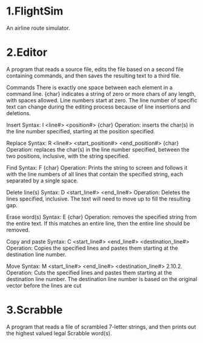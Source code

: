 # 1.FlightSim
An airline route simulator.

# 2.Editor 
A program that reads a source file, edits the file based on a second file containing
commands, and then saves the resulting text to a third file.

Commands
There is exactly one space between each element in a command line.
{char} indicates a string of zero or more chars of any length, with spaces allowed.
Line numbers start at zero. The line number of specific text can change during the editing process because of line
insertions and deletions.

Insert
Syntax: I <line#> <position#> {char}
Operation: inserts the char(s) in the line number specified, starting at the position specified.

Replace
Syntax: R <line#> <start_position#> <end_position#> {char}
Operation: replaces the char(s) in the line number specified, between the two positions, inclusive, with the
string specified.

Find
Syntax: F {char}
Operation: Prints the string to screen and follows it with the line numbers of all lines that contain the
specified string, each separated by a single space.

Delete line(s)
Syntax: D <start_line#> <end_line#>
Operation: Deletes the lines specified, inclusive. The text will need to move up to fill the resulting gap.

Erase word(s)
Syntax: E {char}
Operation: removes the specified string from the entire text. If this matches an entire line, then the entire
line should be removed.

Copy and paste
Syntax: C <start_line#> <end_line#> <destination_line#>
Operation: Copies the specified lines and pastes them starting at the destination line number.

Move
Syntax: M <start_line#> <end_line#> <destination_line#>
2.10.2. Operation: Cuts the specified lines and pastes them starting at the destination line number. The
destination line number is based on the original vector before the lines are cut

# 3.Scrabble
A program that reads a file of scrambled 7-letter strings, and then prints out the highest valued
legal Scrabble word(s).

